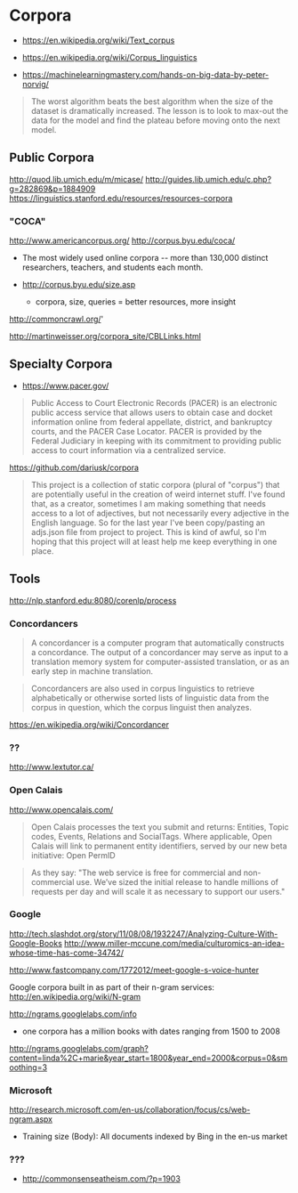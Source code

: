 
# Corpora

* https://en.wikipedia.org/wiki/Text_corpus
* https://en.wikipedia.org/wiki/Corpus_linguistics

* https://machinelearningmastery.com/hands-on-big-data-by-peter-norvig/
> The worst algorithm beats the best algorithm when the size of the dataset is dramatically increased. The lesson is to look to max-out the data for the model and find the plateau before moving onto the next model.


## Public Corpora

http://quod.lib.umich.edu/m/micase/
http://guides.lib.umich.edu/c.php?g=282869&p=1884909
https://linguistics.stanford.edu/resources/resources-corpora

### "COCA" 
http://www.americancorpus.org/
http://corpus.byu.edu/coca/
* The most widely used online corpora -- more than 130,000 distinct researchers, teachers, and students each month. 

* http://corpus.byu.edu/size.asp
	* corpora, size, queries = better resources, more insight

http://commoncrawl.org/'

http://martinweisser.org/corpora_site/CBLLinks.html



## Specialty Corpora


* https://www.pacer.gov/

> Public Access to Court Electronic Records (PACER) is an electronic public access service that allows users to obtain case and docket information online from federal appellate, district, and bankruptcy courts, and the PACER Case Locator. PACER is provided by the Federal Judiciary in keeping with its commitment to providing public access to court information via a centralized service.


https://github.com/dariusk/corpora

> This project is a collection of static corpora (plural of "corpus") that are potentially useful in the creation of weird internet stuff. I've found that, as a creator, sometimes I am making something that needs access to a lot of adjectives, but not necessarily every adjective in the English language. So for the last year I've been copy/pasting an adjs.json file from project to project. This is kind of awful, so I'm hoping that this project will at least help me keep everything in one place.

## Tools

http://nlp.stanford.edu:8080/corenlp/process

### Concordancers

> A concordancer is a computer program that automatically constructs a concordance. The output of a concordancer may serve as input to a translation memory system for computer-assisted translation, or as an early step in machine translation.

> Concordancers are also used in corpus linguistics to retrieve alphabetically or otherwise sorted lists of linguistic data from the corpus in question, which the corpus linguist then analyzes.

https://en.wikipedia.org/wiki/Concordancer

### ??

http://www.lextutor.ca/


### Open Calais

http://www.opencalais.com/

> Open Calais processes the text you submit and returns: Entities, Topic codes, Events, Relations and SocialTags. Where applicable, Open Calais will link to permanent entity identifiers, served by our new beta initiative: Open PermID

> As they say: "The web service is free for commercial and non-commercial use. We’ve sized the initial release to handle millions of requests per day and will scale it as necessary to support our users."


### Google

http://tech.slashdot.org/story/11/08/08/1932247/Analyzing-Culture-With-Google-Books
http://www.miller-mccune.com/media/culturomics-an-idea-whose-time-has-come-34742/

http://www.fastcompany.com/1772012/meet-google-s-voice-hunter

Google corpora built in as part of their n-gram services:
http://en.wikipedia.org/wiki/N-gram
 
http://ngrams.googlelabs.com/info
- one corpora has a million books with dates ranging from 1500 to 2008

http://ngrams.googlelabs.com/graph?content=linda%2C+marie&year_start=1800&year_end=2000&corpus=0&smoothing=3


### Microsoft

http://research.microsoft.com/en-us/collaboration/focus/cs/web-ngram.aspx
- Training size (Body): All documents indexed by Bing in the en-us market

### ???

* http://commonsenseatheism.com/?p=1903

